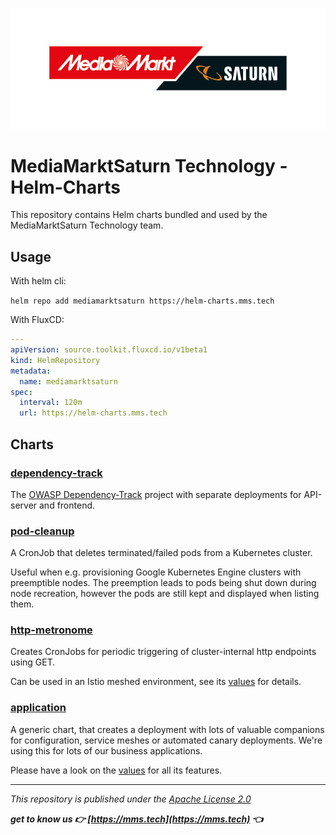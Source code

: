 ![MediaMarktSaturng Logo](assets/mms.png)

# MediaMarktSaturn Technology - Helm-Charts

This repository contains Helm charts bundled and used by the MediaMarktSaturn Technology team.

## Usage

With helm cli:

`helm repo add mediamarktsaturn https://helm-charts.mms.tech`

With FluxCD:

```yaml
---
apiVersion: source.toolkit.fluxcd.io/v1beta1
kind: HelmRepository
metadata:
  name: mediamarktsaturn
spec:
  interval: 120m
  url: https://helm-charts.mms.tech
```

## Charts

### [dependency-track](https://github.com/MediaMarktSaturn/helm-charts/tree/main/charts/dependency-track)

The [OWASP Dependency-Track](https://owasp.org/www-project-dependency-track/) project with separate deployments for API-server and frontend.

### [pod-cleanup](https://github.com/MediaMarktSaturn/helm-charts/tree/main/charts/pod-cleanup)

A CronJob that deletes terminated/failed pods from a Kubernetes cluster.

Useful when e.g. provisioning Google Kubernetes Engine clusters with preemptible nodes. The preemption leads to pods being shut down during node recreation, however the pods are still kept and displayed when listing them.

### [http-metronome](https://github.com/MediaMarktSaturn/helm-charts/tree/main/charts/http-metronome)

Creates CronJobs for periodic triggering of cluster-internal http endpoints using GET.

Can be used in an Istio meshed environment, see its [values](https://github.com/MediaMarktSaturn/helm-charts/tree/main/charts/http-metronome/values.yaml) for details.

### [application](https://github.com/MediaMarktSaturn/helm-charts/tree/main/charts/application)

A generic chart, that creates a deployment with lots of valuable companions for configuration, service meshes or automated canary deployments.
We're using this for lots of our business applications.

Please have a look on the [values](https://github.com/MediaMarktSaturn/helm-charts/tree/main/charts/application/values.yaml) for all its features.

---

_This repository is published under the [Apache License 2.0](https://www.apache.org/licenses/LICENSE-2.0)_

**_get to know us 👉 [https://mms.tech](https://mms.tech) 👈_**
